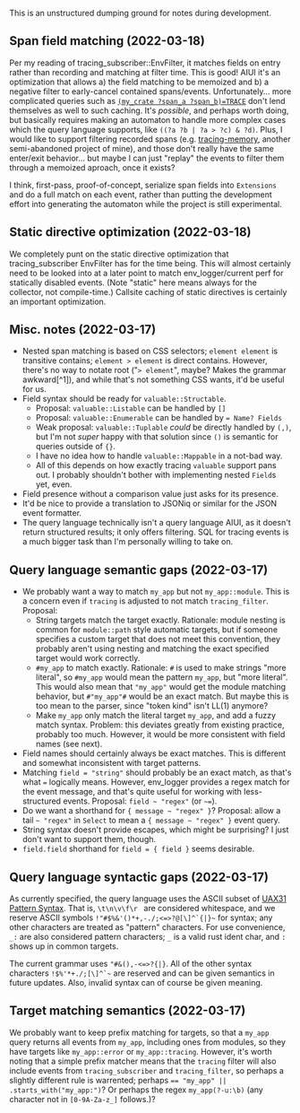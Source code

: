 This is an unstructured dumping ground for notes during development.

## Span field matching (2022-03-18)

Per my reading of tracing_subscriber::EnvFilter, it matches fields on entry
rather than recording and matching at filter time. This is good! AIUI it's an
optimization that allows a) the field matching to be memoized and b) a negative
filter to early-cancel contained spans/events. Unfortunately... more complicated
queries such as [`(my_crate ?span_a ?span_b)=TRACE`][nested-span-filter] don't
lend themselves as well to such caching. It's *possible*, and perhaps worth
doing, but basically requires making an automaton to handle more complex cases
which the query language supports, like `((?a ?b | ?a > ?c) & ?d)`. Plus, I
would like to support filtering recorded spans (e.g. [tracing-memory], another
semi-abandoned project of mine), and those don't really have the same enter/exit
behavior... but maybe I can just "replay" the events to filter them through a
memoized aproach, once it exists?

I think, first-pass, proof-of-concept, serialize span fields into `Extensions`
and do a full match on each event, rather than putting the development effort
into generating the automaton while the project is still experimental.

[nested-span-filter]: https://discord.com/channels/500028886025895936/627649734592561152/954104152059940944
[tracing-memory]: https://github.com/CAD97/tracing-utils/tree/main/libs/tracing-memory

## Static directive optimization (2022-03-18)

We completely punt on the static directive optimization that tracing_subscriber
EnvFilter has for the time being. This will almost certainly need to be looked
into at a later point to match env_logger/current perf for statically disabled
events. (Note "static" here means always for the collector, not compile-time.)
Callsite caching of static directives is certainly an important optimization.

## Misc. notes (2022-03-17)

- Nested span matching is based on CSS selectors; `element element` is
  transitive contains; `element > element` is direct contains. However, there's
  no way to notate root ("`> element`", maybe? Makes the grammar awkward[^1]),
  and while that's not something CSS wants, it'd be useful for us.
- Field syntax should be ready for `valuable::Structable`.
  - Proposal: `valuable::Listable` can be handled by `[]`
  - Proposal: `valuable::Enumerable` can be handled by `= Name? Fields`
  - Weak proposal: `valuable::Tuplable` *could* be directly handled by `(,)`,
    but I'm not *super* happy with that solution since `()` is semantic for
    queries outside of `{}`.
  - I have no idea how to handle `valuable::Mappable` in a not-bad way.
  - All of this depends on how exactly tracing `valuable` support pans out.
    I probably shouldn't bother with implementing nested `Field`s yet, even.
- Field presence without a comparison value just asks for its presence.
- It'd be nice to provide a translation to JSONiq or similar for the JSON
  event formatter.
- The query language technically isn't a query language AIUI, as it doesn't
  return structured results; it only offers filtering. SQL for tracing events
  is a much bigger task than I'm personally willing to take on.

## Query language semantic gaps (2022-03-17)

- We probably want a way to match `my_app` but not `my_app::module`. This is a
  concern even if `tracing` is adjusted to not match `tracing_filter`. Proposal:
  - String targets match the target exactly. Rationale: module nesting is common
    for `module::path` style automatic targets, but if someone specifies a
    custom target that does not meet this convention, they probably aren't using
    nesting and matching the exact specified target would work correctly.
  - `#my_app` to match exactly. Rationale: `#` is used to make strings "more
    literal", so `#my_app` would mean the pattern `my_app`, but "more literal".
    This would also mean that `"my_app"` would get the module matching behavior,
    but `#"my_app"#` would be an exact match. But maybe this is too mean to the
    parser, since "token kind" isn't LL(1) anymore?
  - Make `my_app` only match the literal target `my_app`, and add a fuzzy match
    syntax. Problem: this deviates greatly from existing practice, probably too
    much. However, it would be more consistent with field names (see next).
- Field names should certainly always be exact matches. This is different and
  somewhat inconsistent with target patterns.
- Matching `field = "string"` should probably be an exact match, as that's what
  `=` logically means. However, env_logger provides a regex match for the event
  message, and that's quite useful for working with less-structured events.
  Proposal: `field ~ "regex"` (or `~=`).
- Do we want a shorthand for `{ message ~ "regex" }`? Proposal: allow a tail
  `~ "regex"` in `Select` to mean a `{ message ~ "regex" }` event query.
- String syntax doesn't provide escapes, which might be surprising?
  I just don't want to support them, though.
- `field.field` shorthand for `field = { field }` seems desirable.

## Query language syntactic gaps (2022-03-17)

As currently specified, the query language uses the ASCII subset of
[UAX31 Pattern Syntax](http://www.unicode.org/reports/tr31/#Pattern_Syntax).
That is, `\t\n\v\f\r ` are considered whitespace, and we reserve ASCII symbols
``!"#$%&'()*+,-./;<=>?@[\]^`{|}~`` for syntax; any other characters are treated
as "pattern" characters. For use convenience, `_:` are also considered pattern
characters; `_` is a valid rust ident char, and `:` shows up in common targets.

The current grammar uses `"#&(),-<=>?{|}`. All of the other syntax characters
``!$%'*+./;[\]^`~`` are reserved and can be given semantics in future updates.
Also, invalid syntax can of course be given meaning.

## Target matching semantics (2022-03-17)

We probably want to keep prefix matching for targets, so that a `my_app` query
returns all events from `my_app`, including ones from modules, so they have
targets like `my_app::error` or `my_app::tracing`. However, it's worth noting
that a simple prefix matcher means that the `tracing` filter will also include
events from `tracing_subscriber` and `tracing_filter`, so perhaps a slightly
different rule is warrented; perhaps `== "my_app" || .starts_with("my_app:")`?
Or perhaps the regex `my_app(?-u:\b)` (any character not in `[0-9A-Za-z_]`
follows.)?
